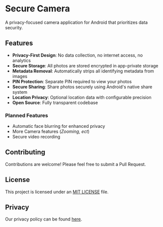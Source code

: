 # Secure Camera

A privacy-focused camera application for Android that prioritizes data security.

## Features

- **Privacy-First Design**: No data collection, no internet access, no analytics
- **Secure Storage**: All photos are stored encrypted in app-private storage
- **Metadata Removal**: Automatically strips all identifying metadata from images
- **PIN Protection**: Separate PIN required to view your photos
- **Secure Sharing**: Share photos securely using Android's native share system
- **Location Privacy**: Optional location data with configurable precision
- **Open Source**: Fully transparent codebase

### Planned Features

- Automatic face blurring for enhanced privacy
- More Camera features (_Zooming, ect_)
- Secure video recording

## Contributing

Contributions are welcome! Please feel free to submit a Pull Request.

## License

This project is licensed under an [MIT LICENSE](LICENSE) file.

## Privacy

Our privacy policy can be found [here](PRIVACY.md).